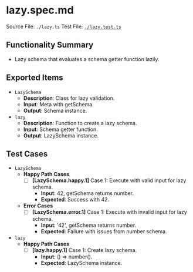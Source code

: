 # lazy.spec.md

Source File: `./lazy.ts`
Test File: [`./lazy.test.ts`](./lazy.test.ts)

## Functionality Summary
- Lazy schema that evaluates a schema getter function lazily.

## Exported Items
- `LazySchema`
    - **Description**: Class for lazy validation.
    - **Input**: Meta with getSchema.
    - **Output**: Schema instance.
- `lazy`
    - **Description**: Function to create a lazy schema.
    - **Input**: Schema getter function.
    - **Output**: LazySchema instance.

## Test Cases
- `LazySchema`
    - **Happy Path Cases**
        - [ ] **[LazySchema.happy.1]** Case 1: Execute with valid input for lazy schema.
            - **Input**: 42, getSchema returns number.
            - **Expected**: Success with 42.
    - **Error Cases**
        - [ ] **[LazySchema.error.1]** Case 1: Execute with invalid input for lazy schema.
            - **Input**: '42', getSchema returns number.
            - **Expected**: Failure with issues from number schema.
- `lazy`
    - **Happy Path Cases**
        - [ ] **[lazy.happy.1]** Case 1: Create lazy schema.
            - **Input**: () => number().
            - **Expected**: LazySchema instance.
